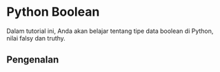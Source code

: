 # Python Boolean

Dalam tutorial ini, Anda akan belajar tentang tipe data boolean di Python, nilai falsy dan truthy.

## Pengenalan